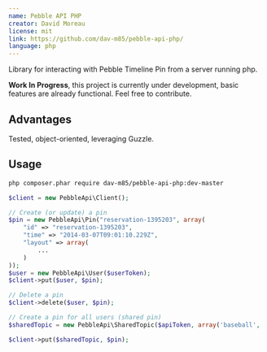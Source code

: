 ```yaml
---
name: Pebble API PHP
creator: David Moreau
license: mit
link: https://github.com/dav-m85/pebble-api-php/
language: php
---
```


Library for interacting with Pebble Timeline Pin from a server running php.

**Work In Progress**, this project is currently under development, basic features are already functional. Feel free to contribute.

##  Advantages

Tested, object-oriented, leveraging Guzzle.

## Usage

```bash
php composer.phar require dav-m85/pebble-api-php:dev-master
```

```php
$client = new PebbleApi\Client();

// Create (or update) a pin
$pin = new PebbleApi\Pin("reservation-1395203", array(
	"id" => "reservation-1395203",
    "time" => "2014-03-07T09:01:10.229Z",
    "layout" => array(
    	...
    )
));
$user = new PebbleApi\User($userToken);
$client->put($user, $pin);

// Delete a pin
$client->delete($user, $pin);

// Create a pin for all users (shared pin)
$sharedTopic = new PebbleApi\SharedTopic($apiToken, array('baseball', 'giants'));

$client->put($sharedTopic, $pin);

```
